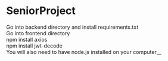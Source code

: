 # SeniorProject
Go into backend directory and install requirements.txt<br>
Go into frontend directory<br>
npm install axios<br>
npm install jwt-decode<br>
You will also need to have node.js installed on your computer__ 
